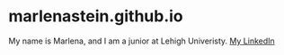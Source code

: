 # marlenastein.github.io
My name is Marlena, and I am a junior at Lehigh Univeristy.
[My LinkedIn](www.linkedin.com/in/marlenastein)
